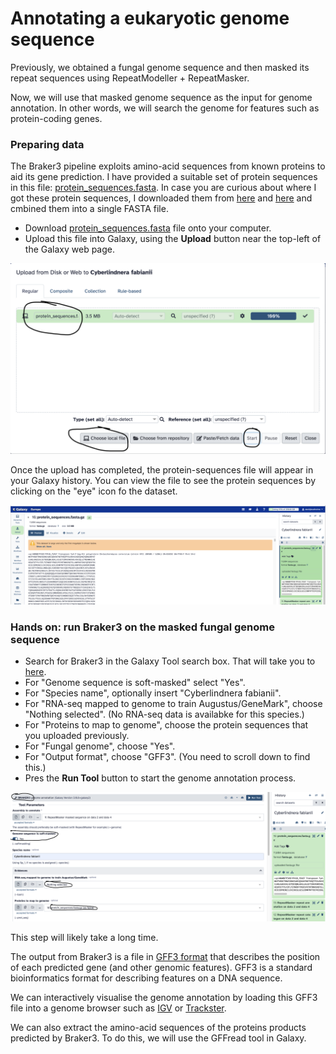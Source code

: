 # Annotating a eukaryotic genome sequence

Previously, we obtained a fungal genome sequence and then masked its repeat sequences using RepeatModeller + RepeatMasker.

Now, we will use that masked genome sequence as the input for genome annotation. In other words, we will search the genome for features such as protein-coding genes.


### Preparing data

The Braker3 pipeline exploits amino-acid sequences from known proteins to aid its gene prediction. I have provided a suitable set of protein sequences in this file:
[protein_sequences.fasta](annotation/protein_sequences.fasta.gz). In case you are curious about where I got these protein sequences,
I downloaded them from [here](https://www.uniprot.org/proteomes/UP000002311) and [here](https://www.uniprot.org/proteomes/UP000189513) and cmbined them into a single FASTA file.

- Download [protein_sequences.fasta](annotation/protein_sequences.fasta.gz) file onto your computer.
- Upload this file into Galaxy, using the **Upload** button near the top-left of the Galaxy web page.

![Uploading protein sequences](annotation/upload-proteins.png)  

Once the upload has completed, the protein-sequences file will appear in your Galaxy history. You can view the file to see the protein sequences by clicking on the "eye" icon fo the dataset.

![Viewing the uploaded proteins](annotation/uploaded-proteins.png)


### Hands on: run Braker3 on the masked fungal genome sequence

- Search for Braker3 in the Galaxy Tool search box. That will take you to [here](https://usegalaxy.eu/?tool_id=toolshed.g2.bx.psu.edu%2Frepos%2Fgenouest%2Fbraker3%2Fbraker3%2F3.0.8%2Bgalaxy2&version=latest).
- For "Genome sequence is soft-masked" select "Yes".
- For "Species name", optionally insert "Cyberlindnera fabianii".
- For "RNA-seq mapped to genome to train Augustus/GeneMark", choose "Nothing selected". (No RNA-seq data is availabke for this species.)
- For "Proteins to map to genome", choose the protein sequences that you uploaded previously.
- For "Fungal genome", choose "Yes".
- For "Output format", choose "GFF3". (You need to scroll down to find this.)
- Pres the **Run Tool** button to start the genome annotation process.

![Running Braker3](annotation/running-braker3.png)

This step will likely take a long time.

The output from Braker3 is a file in [GFF3 format](https://www.ensembl.org/info/website/upload/gff3.html) that describes the position of each predicted gene (and other genomic features). GFF3 is a standard
bioinformatics format for describing features on a DNA sequence.

We can interactively visualise the genome annotation by loading this GFF3 file into a genome browser such as [IGV](https://doi.org/10.1093/bib/bbs017) or [Trackster](https://doi.org/10.1038/nbt.2404). 

We can also extract the amino-acid sequences of the proteins products predicted by Braker3. To do this, we will use the GFFread tool in Galaxy.






